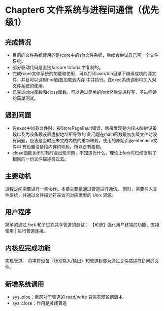 # Chapter6 文件系统与进程间通信（优先级1）
## 完成情况
- 目前的文件系统使用的是rcore中的sfs文件系统，后续会尝试自己写一个文件系统。
- 部分驱动代码是直接从rcore toturial中复制的。
- 完成rcore文件系统的加载和使用，可以打印user/bin目录下编译成功的源文件，并且可以调用find函数加载到内存
中并执行。在exec系统调用中加入对文件系统的使用。
- 已完成pipe函数和close函数，可以通过简单的fork然后父进程写，子进程读的简单测试。
## 遇到问题
- 在exec中加载文件时，报StorePageFault错误，后来发现是内核未映射设备段以及为设备段设置虚拟地址所导致的
此问题在main函数最初加载文件时没有问题，应该是当时还未完成内核的重新映射，使用的原始页表enter.asm文件中
有设置设备段内存的映射，所以没有报错。
- close函数关闭时有时会出现问题，不知道为什么，理论上fork时已经复制了相同的一份文件描述符过去。
## 主要动机
进程之间需要进行一些协作。本章主要是通过管道进行通信。
同时，需要引入文件系统，并通过文件描述符来访问对应类型的 Unix 资源。
## 用户程序
简单的通过 fork 和子进程共享管道的测试；
【可选】强化用户终端的功能，支持使用 | 进行管道连接。
## 内核应完成功能
实现管道。
将字符设备（标准输入/输出）和管道封装为通过文件描述符访问的文件。
## 新增系统调用
- sys_pipe：目前对于管道的 read/write 只需实现轮询版本。
- sys_close：作用是关闭管道